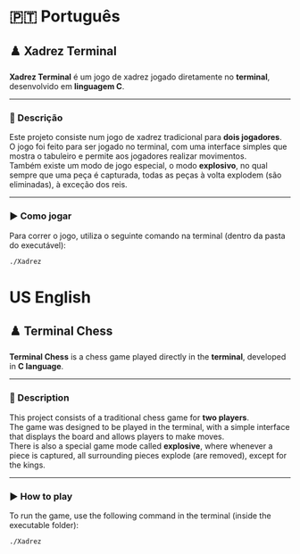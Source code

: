 # 🇵🇹 **Português**

## ♟️ Xadrez Terminal

**Xadrez Terminal** é um jogo de xadrez jogado diretamente no **terminal**, desenvolvido em **linguagem C**.

---

### 🧩 Descrição

Este projeto consiste num jogo de xadrez tradicional para **dois jogadores**.  
O jogo foi feito para ser jogado no terminal, com uma interface simples que mostra o tabuleiro e permite aos jogadores realizar movimentos.  
Também existe um modo de jogo especial, o modo **explosivo**, no qual sempre que uma peça é capturada, todas as peças à volta explodem (são eliminadas), à exceção dos reis.

---

### ▶️ Como jogar

Para correr o jogo, utiliza o seguinte comando na terminal (dentro da pasta do executável):

```bash
./Xadrez
```

# US **English**

## ♟️ Terminal Chess

**Terminal Chess** is a chess game played directly in the **terminal**, developed in **C language**.

---

### 🧩 Description

This project consists of a traditional chess game for **two players**.  
The game was designed to be played in the terminal, with a simple interface that displays the board and allows players to make moves.  
There is also a special game mode called **explosive**, where whenever a piece is captured, all surrounding pieces explode (are removed), except for the kings.

---

### ▶️ How to play

To run the game, use the following command in the terminal (inside the executable folder):

```bash
./Xadrez
